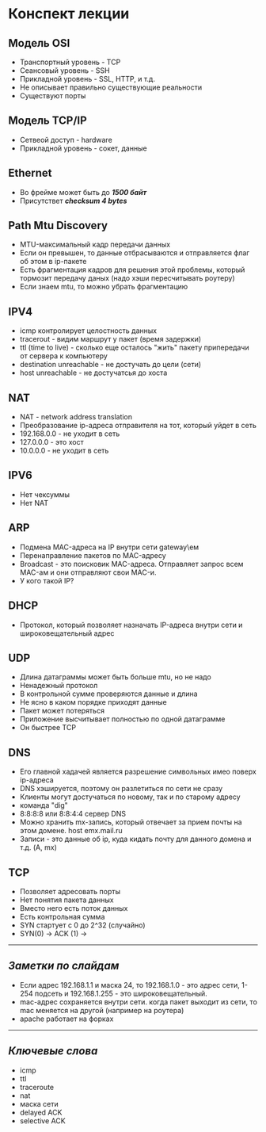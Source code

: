 Конспект лекции
====

Модель OSI
---

* Транспортный уровень - TCP
* Сеансовый уровень - SSH
* Прикладной уровень - SSL, HTTP, и т.д.
* Не описывает правильно существующие реальности
* Существуют порты

Модель TCP/IP
---

* Сетвеой доступ - hardware
* Прикладной уровень - сокет, данные

Ethernet
---

* Во фрейме может быть до ***1500 байт***
* Присутствет ***checksum 4 bytes***

Path Mtu Discovery
---

* MTU-максимальный кадр передачи данных
* Если он превышен, то данные отбрасываются и отправляется флаг об этом в ip-пакете
* Есть фрагментация кадров для решения этой проблемы, который тормозит передачу даных (надо хэши пересчитывать роутеру)
* Если знаем mtu, то можно убрать фрагментацию

IPV4
---

* icmp контролирует целостность данных
* tracerout - видим маршрут у пакет (время задержки)
* ttl (time to live) - сколько еще осталось "жить" пакету припередачи от сервера к компьютеру
* destination unreachable - не достучать до цели (сети)
* host unreachable - не достучатсья до хоста

NAT
---

* NAT - network address translation
* Преобразование ip-адреса отправителя на тот, который уйдет в сеть
* 192.168.0.0 - не уходит в сеть
* 127.0.0.0 - это хост
* 10.0.0.0 - не уходит в сеть

IPV6
---

* Нет чексуммы
* Нет NAT

ARP
---

* Подмена MAC-адреса на IP внутри сети gateway\ем
* Перенаправление пакетов по MAC-адресу
* Broadcast - это поисковик MAC-адреса. Отправляет запрос всем MAC-ам и они отправляют свои MAC-и.
* У кого такой IP?

DHCP
---

* Протокол, который позволяет назначать IP-адреса внутри сети и широковещательный адрес

UDP
---

* Длина датаграммы может быть больше mtu, но не надо
* Ненадежный протокол
* В контрольной сумме проверяются данные и длина
* Не ясно в каком порядке приходят данные
* Пакет может потеряться
* Приложение высчитывает полностью по одной датаграмме
* Он быстрее TCP

DNS
---

* Его главной хадачей является разрешение символьных имео поверх ip-адреса
* DNS хэшируется, поэтому он разлетиться по сети не сразу
* Клиенты могут достучаться по новому, так и по старому адресу
* команда "dig"
* 8:8:8:8 или 8:8:4:4 сервер DNS
* Можно хранить mx-запись, который отвечает за прием почты на этом домене.
 host emx.mail.ru
* Записи - это данные об ip, куда кидать почту для данного домена и т.д. (A, mx)

TCP
---

* Позволяет адресовать порты
* Нет понятия пакета данных
* Вместо него есть поток данных
* Есть контрольная сумма
* SYN стартует с 0 до 2^32 (случайно)
* SYN(0) -> ACK (1) ->

----

***Заметки по слайдам***
---

* Если адрес 192.168.1.1 и маска 24, то 192.168.1.0 - это адрес сети, 1-254 подсеть и 192.168.1.255 - это широковещательный.
* mac-адрес сохраняется внутри сети. когда пакет выходит из сети, то mac меняется на другой (например на роутера)
* apache работает на форках

----

***Ключевые слова***
---

* icmp
* ttl
* traceroute
* nat
* маска сети
* delayed ACK
* selective ACK